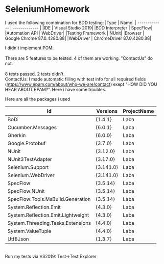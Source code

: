 # SeleniumHomework

I used the following combination for BDD testing:
|Type               | Name|
| ------------- | ------------- |
|IDE                | Visual Studio 2019|
|BDD Interpreter	   |    SpecFlow|
|Automation API	   |    WebDriver|
|Testing Framework  |	NUnit|
|Browser            |    Google Chrome 87.0.4280.88|
|WebDriver          |    ChromeDriver 87.0.4280.88|

I didn't implement POM.<br/>  
There are 5 features to be tested. 4 of them are working. "ContactUs" do not.<br/>  
8 tests passed. 2 tests didn't.<br/>
ContactUs: I made automatic filling with test info for all required fields (https://www.epam.com/about/who-we-are/contact) exept "HOW DID YOU HEAR ABOUT EPAM?". 
Here i have some troubles.<br/>

Here are all the packages i used 

|Id                                |  Versions                |                 ProjectName  |                                                                              
|--                                |  --------                |                 -----------  |                                                                              
|BoDi                             |   {1.4.1}                |                  Laba        |                                                                               
|Cucumber.Messages                |   {6.0.1}                |                  Laba        |                                                                              
|Gherkin                          |   {6.0.0}                |                  Laba        |                                                                             
|Google.Protobuf                  |   {3.7.0}                |                 Laba         |                                                                              
|NUnit                            |   {3.12.0}               |                  Laba        |                                                                              
|NUnit3TestAdapter                |   {3.17.0}               |                  Laba        |                                                                              
|Selenium.Support                 |   {3.141.0}              |                  Laba        |                                                                               
|Selenium.WebDriver               |   {3.141.0}              |                  Laba        |                                                                               
|SpecFlow                         |   {3.5.14}               |                  Laba        |                                                                               
|SpecFlow.NUnit                   |   {3.5.14}               |                  Laba        |                                                                               
|SpecFlow.Tools.MsBuild.Generation |   {3.5.14}               |                  Laba        |                                                                               
|System.Reflection.Emit            |  {4.3.0}                |                  Laba        |                                                                               
|System.Reflection.Emit.Lightweight | {4.3.0}                |                  Laba        |                                                                               
|System.Threading.Tasks.Extensions  | {4.4.0}                |                  Laba        |                                                                               
|System.ValueTuple                  | {4.4.0}                |                  Laba        |                                                                              
|Utf8Json                           | {1.3.7}                |                  Laba        |               

<br/>
Run my tests via VS2019: Test->Test Explorer<br/>
